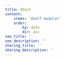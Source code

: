 ```yaml
---
title: About
content:
    items: '@self.modular'
    order:
        by: date
        dir: asc
seo_title: ''
seo_description: ''
sharing_title: ''
sharing_description: ''
---
```


